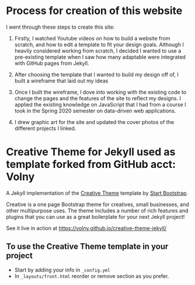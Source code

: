 # Process for creation of this website 
I went through these steps to create this site:
1. Firstly, I watched Youtube videos on how to build a website from scratch, and how to edit a template to fit your design goals. Although I heavily considered working from scratch, I decided I wanted to use a pre-existing template when I saw how many adaptable were integrated with GitHub pages from Jekyll. 

2. After choosing the template that I wanted to build my design off of, I built a wireframe that laid out my ideas 

3. Once I built the wireframe, I dove into working with the existing code to change the pages and the features of the site to reflect my designs. I applied the existing knowledge on JavaScript that I had from a course I took in the Spring 2020 semester on data-driven web applications. 

4. I drew graphic art for the site and updated the cover photos of the different projects I linked. 

# Creative Theme for Jekyll used as template forked from GitHub acct: Volny

A Jekyll implementation of the [Creative Theme](http://startbootstrap.com/template-overviews/creative/) template by [Start Bootstrap](http://startbootstrap.com).

Creative is a one page Bootstrap theme for creatives, small businesses, and other multipurpose uses.
The theme includes a number of rich features and plugins that you can use as a great boilerplate for your next Jekyll project! 

See it live in action at <https://volny.github.io/creative-theme-jekyll/>

## To use the Creative Theme template in your project

- Start by adding your info in `_config.yml`
- In `_layouts/front.html` reorder or remove section as you prefer.

